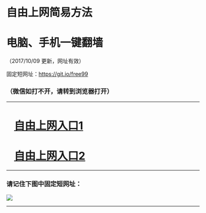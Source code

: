 ﻿# 自由上网简易方法

# 电脑、手机一键翻墙

（2017/10/09 更新，网址有效）

固定短网址：https://git.io/free99

### （微信如打不开，请转到浏览器打开）


***





# &nbsp;&nbsp; <a href="http://ft1729128950.fwq-tz-1001.info/fwqtz01.html?t=100900123751 " target="_blank">自由上网入口1</a>
# &nbsp;&nbsp; <a href="http://ft1892214393.fwq-tz-1002.info/fwqtz02.html?t=100900119959 " target="_blank">自由上网入口2</a>
***

### 请记住下图中固定短网址：

<img src="https://s3-us-west-2.amazonaws.com/fwq-1001/yjfq-20170905okok.png" /> 


***

